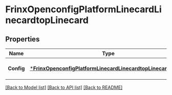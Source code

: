 # FrinxOpenconfigPlatformLinecardLinecardtopLinecard

## Properties
Name | Type | Description | Notes
------------ | ------------- | ------------- | -------------
**Config** | [***FrinxOpenconfigPlatformLinecardLinecardtopLinecardConfig**](frinx.openconfig.platform.linecard.linecardtop.linecard.Config.md) | Optional[Configuration data for linecards] REF:Optional.empty | [optional] [default to null]

[[Back to Model list]](../README.md#documentation-for-models) [[Back to API list]](../README.md#documentation-for-api-endpoints) [[Back to README]](../README.md)


